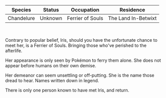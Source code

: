 |Species|Status|Occupation|Residence|
|:-:|:-:|:-:|:-:|
| Chandelure | Unknown | Ferrier of Souls | The Land In-Betwixt |
<br/>

Contrary to popular belief, Iris, should you have the unfortunate chance to meet her, is a Ferrier of Souls. Bringing those who've perished to the afterlife.

Her appearance is only seen by Pokémon to ferry them alone. She does not appear before humans on their own demise.

Her demeanor can seem unsettling or off-putting. She is the name those dread to hear. Names written down in legend.

There is only one person known to have met Iris, and return.